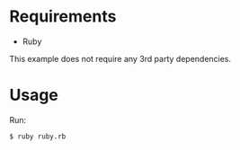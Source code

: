 # Requirements

- Ruby

This example does not require any 3rd party dependencies.

# Usage

Run:
```bash
$ ruby ruby.rb
```